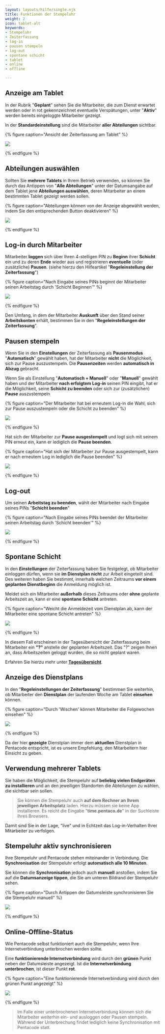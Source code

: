 ```yaml
---
layout: layouts/hilfe/single.njk
title: Funktionen der Stempeluhr
weight: 2
icon: tablet-alt
keywords:
- Stempeluhr
- Zeiterfassung
- log-in
- pausen stempeln
- log-out
- spontane schicht
- tablet
- online
- offline

---
```

## Anzeige am Tablet

In der Rubrik "**Geplant**" sehen Sie die Mitarbeiter, die zum Dienst erwartet werden oder in rot gekennzeichnet eventuelle Verspätungen, unter "**Aktiv**" werden bereits eingeloggte Mitarbeiter gezeigt.

In der **Standardeinstellung** sind die Mitarbeiter **aller Abteilungen** sichtbar.

{% figure caption="Ansicht der Zeiterfassung am Tablet" %}

![](https://d33v4339jhl8k0.cloudfront.net/docs/assets/5dd29b3f04286364bc91dcd3/images/5ead8ae5042863474d1a080b/file-71Bbk35Nqw.png)

{% endfigure %}

## Abteilungen auswählen

Sollten Sie **mehrere Tablets** in Ihrem Betrieb verwenden, so können Sie durch das Antippen von "**Alle Abteilungen**" unter der Datumsangabe auf dem Tablet jene **Abteilungen auswählen**, deren Mitarbeiter an einem bestimmten Tablet gezeigt werden sollen.

{% figure caption="Abteilungen können von der Anzeige abgewählt werden, indem Sie den entsprechenden Button deaktivieren" %}

![](https://d33v4339jhl8k0.cloudfront.net/docs/assets/5dd29b3f04286364bc91dcd3/images/5ead8bb2042863474d1a080d/file-g9rRjVw07R.png)

{% endfigure %}

## Log-in durch Mitarbeiter

Mitarbeiter **loggen** sich über Ihren 4-stelligen PIN zu **Beginn** ihrer **Schicht** ein und zu deren **Ende** wieder aus und registrieren **eventuelle** (oder zusätzliche) **Pausen**. (siehe hierzu den Hilfeartikel "**Regeleinstellung der Zeiterfassung**")

{% figure caption="Nach Eingabe seines PINs beginnt der Mitarbeiter seinen Arbeitstag durch 'Schicht Beginnen'" %}

![](/uploads/log-in2.png)

{% endfigure %}

Den Umfang, in dem der Mitarbeiter **Auskunft** über den Stand seiner **Arbeitskonten** erhält, bestimmen Sie in den "**Regeleinstellungen der Zeiterfassung**".

## Pausen stempeln

Wenn Sie in den **Einstellungen** der Zeiterfassung als **Pausenmodus** "**Automatisch**" gewählt haben, hat der Mitarbeiter **nicht** die Möglichkeit, sich zur Pause auszustempeln. Die **Pausenzeiten** werden **automatisch in Abzug** gebracht.

Wenn Sie als Einstellung "**Automatisch + Manuell**" oder "**Manuell**" gewählt haben und der Mitarbeiter **nach erfolgtem Log-in** seinen PIN eingibt, hat er die Möglichkeit, seine **Schicht zu beenden** oder sich zur (zusätzlichen) **Pause** auszustempeln

{% figure caption="Der Mitarbeiter hat bei erneutem Log-in die Wahl, sich zur Pause auszustempeln oder die Schicht zu beenden" %}

![](/uploads/pause-ein.png)

{% endfigure %}

Hat sich der Mitarbeiter zur **Pause ausgestempelt** und logt sich mit seinem PIN erneut ein, kann er lediglich die **Pause beenden**.

{% figure caption="Hat sich der Mitarbeiter zur Pause ausgestempelt, kann er nach erneutem Log in lediglich die Pause beenden" %}

![](/uploads/pause-aus.png)

{% endfigure %}

## Log-out

Um seinen **Arbeitstag zu beenden**, wählt der Mitarbeiter nach Eingabe seines PINs "**Schicht beenden**"

{% figure caption="Nach Eingabe seines PINs beendet der Mitarbeiter seinen Arbeitstag durch 'Schicht beenden'" %}

![](/uploads/log-out.png)

{% endfigure %}

## Spontane Schicht

In den **_Einstellungen_** der Zeiterfassung haben Sie festgelegt, ob Mitarbeiter einloggen dürfen, wenn sie **im Dienstplan nicht** zur Arbeit eingeteilt sind. Des weiteren haben Sie bestimmt, innerhalb welchen Zeitraums **vor einem geplanten Dienstbeginn** die Anmeldung möglich ist.

Meldet sich ein Mitarbeiter **außerhalb** dieses Zeitraums oder **ohne** geplante Arbeitszeit an, kann er eine **spontane Schicht** antreten.

{% figure caption="Weicht die Anmeldezeit vom Dienstplan ab, kann der Mitarbeiter eine spontane Schicht antreten" %}

![](/uploads/spontane-schicht2.png)

{% endfigure %}

In diesem Fall erscheinen in der Tagesübersicht der Zeiterfassung beim Mitarbeiter ein **"?"** anstelle der geplanten Arbeitszeit. Das "?" zeigen Ihnen an, dass Arbeitszeiten geloggt wurden, die so nicht geplant waren.

Erfahren Sie hierzu mehr unter [**Tagesübersicht**](/hilfe/handbuch/zeiterfassung/tagesuebersicht/).

## Anzeige des Dienstplans

In den "**Regeleinstellungen der Zeiterfassung**" bestimmen Sie weiterhin, ob Mitarbeiter den **Dienstplan** der laufenden Woche am Tablet **einsehen** können.

{% figure caption="Durch 'Wischen' können Mitarbeiter die Folgewochen einsehen" %}

![](/uploads/dienstplan-tablet.png)

{% endfigure %}

Da der hier **gezeigte** Dienstplan immer dem **aktuellen** Dienstplan in Pentacode entspricht, ist es unsere Empfehlung, den Mitarbeitern hier Einsicht zu geben.

## Verwendung mehrerer Tablets

Sie haben die Möglichkeit, die Stempeluhr auf **beliebig vielen Endgeräten zu installieren** und an den jeweiligen Standorten die Abteilungen zu wählen, die sichtbar sein sollen.

> Sie können die Stempeluhr auch **auf dem Rechner an Ihrem jeweiligen Arbeitsplatz** laden. Hierzu müssen sie keine App installieren. Es reicht die Eingabe "**time.pentaco.de**" in der Suchleiste Ihres Browsers.

Damit sind Sie in der Lage, "live" und in Echtzeit das Log-in-Verhalten Ihrer Mitarbeiter zu verfolgen.

## Stempeluhr aktiv synchronisieren

Ihre Stempeluhr und Pentacode stehen miteinander in Verbindung. Die **Synchronisation** der Stempeluhr erfolgt **automatisch alle 10 Minuten**.

Sie können die **Synchronisation** jedoch auch **manuell** anstoßen, indem Sie auf die **Datumsanzeige tippen**, die Sie am unteren Bildrand der Stempeluhr sehen.

{% figure caption="Durch Antippen der Datumsleiste synchronisieren Sie die Stempeluhr manuell" %}

![](/uploads/synchro.png)

{% endfigure %}

## Online-Offline-Status

Wie Pentacode selbst funktioniert auch die Stempeluhr, wenn Ihre Internetverbindung unterbrochen werden sollte.

Eine **funktionierende Internetverbindung** wird durch den **grünen** Punkt neben der Datumsleiste angezeigt. Ist die **Internetverbindung unterbrochen**, ist dieser Punkt **rot**.

{% figure caption="Eine funktionierende Internetverbindung wird durch den grünen Punkt angezeigt" %}

![](/uploads/status.png)

{% endfigure %}

> Im Falle einer unterbrochenen Internetverbindung können sich die Mitarbeiter weiterhin ein- und ausloggen oder Pausen stempeln. Während der Unterbrechung findet lediglich keine Synchronisation mit Pentacode statt.
